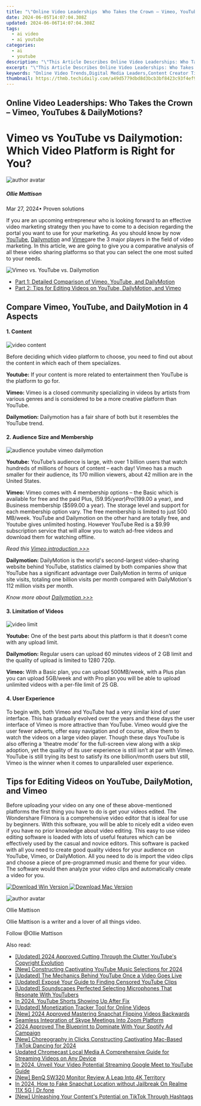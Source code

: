 ```yaml
---
title: "\"Online Video Leaderships  Who Takes the Crown – Vimeo, YouTubes & DailyMotions, In 2024\""
date: 2024-06-05T14:07:04.308Z
updated: 2024-06-06T14:07:04.308Z
tags:
  - ai video
  - ai youtube
categories:
  - ai
  - youtube
description: "\"This Article Describes Online Video Leaderships: Who Takes the Crown – Vimeo, YouTubes & DailyMotions, In 2024\""
excerpt: "\"This Article Describes Online Video Leaderships: Who Takes the Crown – Vimeo, YouTubes & DailyMotions, In 2024\""
keywords: "Online Video Trends,Digital Media Leaders,Content Creator Titles,Vimeo Dominance,YouTube Title Holders,Motion Video Winners,Streaming Platform Leaders"
thumbnail: https://thmb.techidaily.com/a49d5779dbd8d3bcb3bf8423c93f4ef941ba145d1cb34757b006a9b7dc8bcdff.jpeg
---
```


## Online Video Leaderships: Who Takes the Crown – Vimeo, YouTubes & DailyMotions?

# Vimeo vs YouTube vs Dailymotion: Which Video Platform is Right for You?

![author avatar](https://images.wondershare.com/filmora/article-images/ollie-mattison.jpg)

##### Ollie Mattison

 Mar 27, 2024• Proven solutions

If you are an upcoming entrepreneur who is looking forward to an effective video marketing strategy then you have to come to a decision regarding the portal you want to use for your marketing. As you should know by now [YouTube](https://www.youtube.com/), [Dailymotion](http://www.dailymotion.com/) and [Vimeo](https://www.vimeo.com/)are the 3 major players in the field of video marketing. In this article, we are going to give you a comparative analysis of all these video sharing platforms so that you can select the one most suited to your needs.

![Vimeo vs. YouTube vs. Dailymotion](https://images.wondershare.com/filmora/article-images/vimeo-youtube-dailymotion.png)

* [Part 1: Detailed Comparison of Vimeo, YouTube, and DailyMotion](#part1)
* [Part 2: Tips for Editing Videos on YouTube, DailyMotion, and Vimeo](#part2)

## Compare Vimeo, YouTube, and DailyMotion in 4 Aspects

#### 1\.  Content

![video content](https://images.wondershare.com/filmora/article-images/video-content.jpg)

Before deciding which video platform to choose, you need to find out about the content in which each of them specializes.

**Youtube:** If your content is more related to entertainment then YouTube is the platform to go for.

 **Vimeo:** Vimeo is a closed community specializing in videos by artists from various genres and is considered to be a more creative platform than YouTube.

**Dailymotion:** Dailymotion has a fair share of both but it resembles the YouTube trend.

#### 2\.  Audience Size and Membership

![audience youtube vimeo dailymotion](https://images.wondershare.com/filmora/article-images/audience-youtube-vimeo-dailymotion.jpg)

**Youtube:** YouTube’s audience is large, with over 1 billion users that watch hundreds of millions of hours of content – each day! Vimeo has a much smaller for their audience, its 170 million viewers, about 42 million are in the United States.

**Vimeo:** Vimeo comes with 4 membership options – the Basic which is available for free and the paid Plus, ($59.95/ year) Pro ($199.00 a year), and Business membership ($599.00 a year). The storage level and support for each membership option vary. The free membership is limited to just 500 MB/week. YouTube and Dailymotion on the other hand are totally free, and Youtube gives unlimited hosting. However YouTube Red is a $9.99 subscription service that will allow you to watch ad-free videos and download them for watching offline.

 _Read this [Vimeo introduction >>>](https://tools.techidaily.com/wondershare/filmora/download/)_

**Dailymotion:** DailyMotion is the world's second-largest video-sharing website behind YouTube, statistics claimed by both companies show that YouTube has a significant advantage over DailyMotion in terms of unique site visits, totaling one billion visits per month compared with DailyMotion's 112 million visits per month.

_Know more about [Dailymotion >>>](https://tools.techidaily.com/wondershare/filmora/download/)_

#### 3\.  Limitation of Videos

![video limit](https://images.wondershare.com/filmora/article-images/videolimit-youtube-vimeo-dailymotion.jpg)

**Youtube:** One of the best parts about this platform is that it doesn’t come with any upload limit.

**Dailymotion:** Regular users can upload 60 minutes videos of 2 GB limit and the quality of upload is limited to 1280 720p.

**Vimeo:** With a Basic plan, you can upload 500MB/week, with a Plus plan you can upload 5GB/week and with Pro plan you will be able to upload unlimited videos with a per-file limit of 25 GB.

#### 4\.  User Experience

To begin with, both Vimeo and YouTube had a very similar kind of user interface. This has gradually evolved over the years and these days the user interface of Vimeo is more attractive than YouTube. Vimeo would give the user fewer adverts, offer easy navigation and of course, allow them to watch the videos on a large video player. Though these days YouTube is also offering a ‘theatre mode’ for the full-screen view along with a skip adoption, yet the quality of its user experience is still isn’t at par with Vimeo. YouTube is still trying its best to satisfy its one billion/month users but still, Vimeo is the winner when it comes to unparalleled user experience.

## Tips for Editing Videos on YouTube, DailyMotion, and Vimeo

Before uploading your video on any one of these above-mentioned platforms the first thing you have to do is get your videos edited. The Wondershare Filmora is a comprehensive video editor that is ideal for use by beginners. With this software, you will be able to nicely edit a video even if you have no prior knowledge about video editing. This easy to use video editing software is loaded with lots of useful features which can be effectively used by the casual and novice editors. This software is packed with all you need to create good quality videos for your audience on YouTube, Vimeo, or DailyMotion. All you need to do is import the video clips and choose a piece of pre-programmed music and theme for your video. The software would then analyze your video clips and automatically create a video for you.

[![Download Win Version](https://images.wondershare.com/filmora/guide/download-btn-win.jpg) ](https://tools.techidaily.com/wondershare/filmora/download/) [![Download Mac Version](https://images.wondershare.com/filmora/guide/download-btn-mac.jpg) ](https://tools.techidaily.com/wondershare/filmora/download/)

![author avatar](https://images.wondershare.com/filmora/article-images/ollie-mattison.jpg)

Ollie Mattison

Ollie Mattison is a writer and a lover of all things video.

Follow @Ollie Mattison

<span class="atpl-alsoreadstyle">Also read:</span>
<div><ul>
<li><a href="https://facebook-video-share.techidaily.com/updated-2024-approved-cutting-through-the-clutter-youtubes-copyright-evolution/"><u>[Updated] 2024 Approved  Cutting Through the Clutter  YouTube's Copyright Evolution</u></a></li>
<li><a href="https://facebook-video-share.techidaily.com/new-constructing-captivating-youtube-music-selections-for-2024/"><u>[New] Constructing Captivating YouTube Music Selections for 2024</u></a></li>
<li><a href="https://facebook-video-share.techidaily.com/updated-the-mechanics-behind-youtube-once-a-video-goes-live/"><u>[Updated] The Mechanics Behind YouTube Once a Video Goes Live</u></a></li>
<li><a href="https://facebook-video-share.techidaily.com/updated-expose-your-guide-to-finding-censored-youtube-clips/"><u>[Updated] Exposé  Your Guide to Finding Censored YouTube Clips</u></a></li>
<li><a href="https://facebook-video-share.techidaily.com/updated-soundscapes-perfected-selecting-microphones-that-resonate-with-youtubers/"><u>[Updated] Soundscapes Perfected  Selecting Microphones That Resonate With YouTubers</u></a></li>
<li><a href="https://facebook-video-share.techidaily.com/in-2024-youtube-shorts-showing-up-after-fix/"><u>In 2024, YouTube Shorts Showing Up After Fix</u></a></li>
<li><a href="https://facebook-video-share.techidaily.com/updated-monetization-tracker-tool-for-online-videos/"><u>[Updated] Monetization Tracker Tool for Online Videos</u></a></li>
<li><a href="https://snapchat-videos.techidaily.com/new-2024-approved-mastering-snapchat-flipping-videos-backwards/"><u>[New] 2024 Approved  Mastering Snapchat  Flipping Videos Backwards</u></a></li>
<li><a href="https://extra-information.techidaily.com/seamless-integration-of-skype-meetings-into-zoom-platform/"><u>Seamless Integration of Skype Meetings Into Zoom Platform</u></a></li>
<li><a href="https://some-guidance.techidaily.com/2024-approved-the-blueprint-to-dominate-with-your-spotify-ad-campaign/"><u>2024 Approved  The Blueprint to Dominate With Your Spotify Ad Campaign</u></a></li>
<li><a href="https://tiktok-videos.techidaily.com/new-choreography-in-clicks-constructing-captivating-mac-based-tiktok-dancing-for-2024/"><u>[New] Choreography in Clicks  Constructing Captivating Mac-Based TikTok Dancing for 2024</u></a></li>
<li><a href="https://ai-driven-video-production.techidaily.com/updated-chromecast-local-media-a-comprehensive-guide-for-streaming-videos-on-any-device/"><u>Updated Chromecast Local Media A Comprehensive Guide for Streaming Videos on Any Device</u></a></li>
<li><a href="https://youtube-help.techidaily.com/in-2024-unveil-your-video-potential-streaming-google-meet-to-youtube-guide/"><u>In 2024, Unveil Your Video Potential  Streaming Google Meet to YouTube Guide</u></a></li>
<li><a href="https://extra-lessons.techidaily.com/new-benq-sw320-monitor-review-a-leap-into-4k-territory/"><u>[New] BenQ SW320 Monitor Review  A Leap Into 4K Territory</u></a></li>
<li><a href="https://location-social.techidaily.com/in-2024-how-to-fake-snapchat-location-without-jailbreak-on-realme-11x-5g-drfone-by-drfone-virtual-android/"><u>In 2024, How to Fake Snapchat Location without Jailbreak On Realme 11X 5G | Dr.fone</u></a></li>
<li><a href="https://tiktok-video-recordings.techidaily.com/new-unleashing-your-contents-potential-on-tiktok-through-hashtags/"><u>[New] Unleashing Your Content's Potential on TikTok Through Hashtags</u></a></li>
</ul></div>

<ins class="adsbygoogle"
      style="display:block"
      data-ad-client="ca-pub-7571918770474297"
      data-ad-slot="8358498916"
      data-ad-format="auto"
      data-full-width-responsive="true"></ins>
